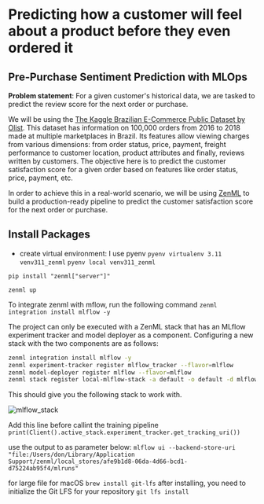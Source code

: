 # Predicting how a customer will feel about a product before they even ordered it
## Pre-Purchase Sentiment Prediction with MLOps


**Problem statement**: For a given customer's historical data, we are tasked to
predict the review score for the next order or purchase. 

We will be using the [The Kaggle Brazilian E-Commerce Public Dataset by Olist](https://www.kaggle.com/datasets/olistbr/brazilian-ecommerce). This dataset has information on 100,000 orders from 2016 to 2018 made at
multiple marketplaces in Brazil. Its features allow viewing charges from various
dimensions: from order status, price, payment, freight performance to customer
location, product attributes and finally, reviews written by customers. The
objective here is to predict the customer satisfaction score for a given order
based on features like order status, price, payment, etc. 

In order to achieve this in a real-world scenario, we will be using [ZenML](https://zenml.io/) to
build a production-ready pipeline to predict the customer satisfaction score for the next order or purchase.


## Install Packages
- create virtual environment: I use pyenv
  `pyenv virtualenv 3.11 venv311_zenml`
  `pyenv local venv311_zenml`
  
`pip install "zenml["server"]"`

`zenml up`

To integrate zenml with mflow, run the following command
`zenml integration install mlflow -y`

The project can only be executed with a ZenML stack that has an MLflow
experiment tracker and model deployer as a component. Configuring a new stack
with the two components are as follows:

```bash
zenml integration install mlflow -y
zenml experiment-tracker register mlflow_tracker --flavor=mlflow
zenml model-deployer register mlflow --flavor=mlflow
zenml stack register local-mlflow-stack -a default -o default -d mlflow -e mlflow_tracker --set
```

This should give you the following stack to work with. 

![mlflow_stack](_assets/mlflow_stack.png)


Add this line before callint the training pipeline
`print(Client().active_stack.experiment_tracker.get_tracking_uri())`

use the output to as parameter below:
`mlflow ui --backend-store-uri "file:/Users/don/Library/Application Support/zenml/local_stores/afe9b1d8-06da-4d66-bcd1-d75224ab95f4/mlruns"`

for large file for macOS
`brew install git-lfs` 
after installing, you need to initialize the Git LFS for your repository
`git lfs install`


